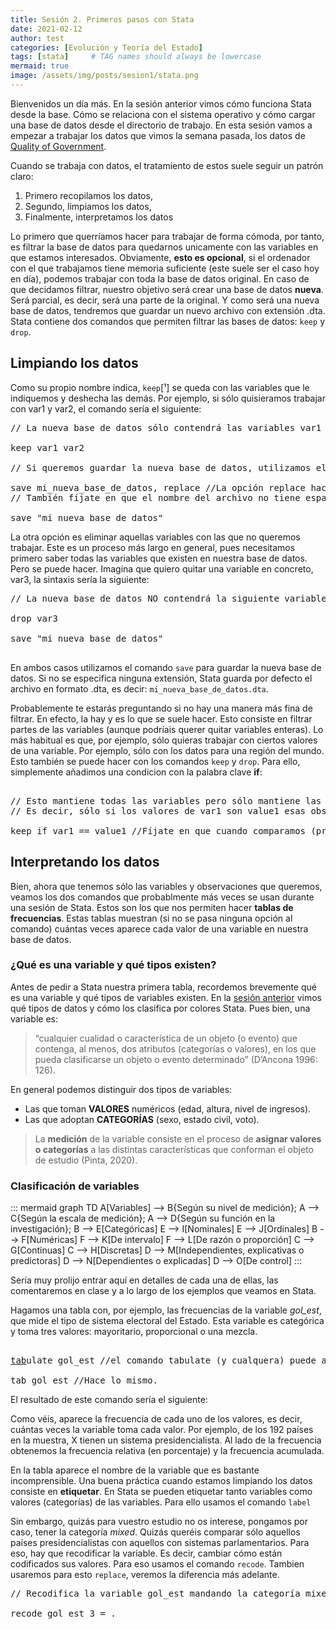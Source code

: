 ```yaml
---
title: Sesión 2. Primeros pasos con Stata
date: 2021-02-12
author: test
categories: [Evolución y Teoría del Estado]
tags: [stata]     # TAG names should always be lowercase
mermaid: true
image: /assets/img/posts/sesion1/stata.png
---
```


Bienvenidos un día más. En la sesión anterior vimos cómo funciona Stata desde la base. Cómo se relaciona con el sistema operativo y cómo cargar una base de datos desde el directorio de trabajo. En esta sesión vamos a empezar a trabajar los datos que vimos la semana pasada, los datos de [Quality of Government](https://www.gu.se/en/quality-government/qog-data).

Cuando se trabaja con datos, el tratamiento de estos suele seguir un patrón claro:
1. Primero recopilamos los datos,
2. Segundo, limpiamos los datos,
3. Finalmente, interpretamos los datos

Lo primero que querríamos hacer para trabajar de forma cómoda, por tanto, es filtrar la base de datos para quedarnos unicamente con las variables en que estamos interesados. Obviamente, **esto es opcional**, si el ordenador con el que trabajamos tiene memoria suficiente (este suele ser el caso hoy en día), podemos trabajar con toda la base de datos original. En caso de que decidamos filtrar, nuestro objetivo será crear una base de datos **nueva**. Será parcial, es decir, será una parte de la original. Y como será una nueva base de datos, tendremos que guardar un nuevo archivo con extensión .dta. Stata contiene dos comandos que permiten filtrar las bases de datos: `keep` y `drop`.

## Limpiando los datos

Como su propio nombre indica, `keep`[¹] se queda con las variables que le indiquemos y deshecha las demás. Por ejemplo, si sólo quisieramos trabajar con var1 y var2, el comando sería el siguiente:


<pre class="sh_Stata">
// La nueva base de datos sólo contendrá las variables var1 y var2:

keep var1 var2

// Si queremos guardar la nueva base de datos, utilizamos el comando save:

save mi_nueva_base_de_datos, replace //La opción replace hace que, en caso de existir, el archivo se sobreescriba.
// También fíjate en que el nombre del archivo no tiene espacios. Si los tiene, necesitas encerrarlo entre comillas. Ej:

save "mi nueva base de datos"
</pre>

La otra opción es eliminar aquellas variables con las que no queremos trabajar. Este es un proceso más largo en general, pues necesitamos primero saber todas las variables que existen en nuestra base de datos. Pero se puede hacer. Imagina que quiero quitar una variable en concreto, var3, la sintaxis sería la siguiente:

<pre class="sh_Stata">
// La nueva base de datos NO contendrá la siguiente variable:

drop var3

save "mi nueva base de datos"

</pre>

En ambos casos utilizamos el comando `save` para guardar la nueva base de datos. Si no se especifica ninguna extensión, Stata guarda por defecto el archivo en formato .dta, es decir: `mi_nueva_base_de_datos.dta`.

Probablemente te estarás preguntando si no hay una manera más fina de filtrar. En efecto, la hay y es lo que se suele hacer. Esto consiste en filtrar partes de las variables (aunque podríais querer quitar variables enteras). Lo más habitual es que, por ejemplo, sólo quieras trabajar con ciertos valores de una variable. Por ejemplo, sólo con los datos para una región del mundo. Esto también se puede hacer con los comandos `keep` y `drop`. Para ello, simplemente añadimos una condicion con la palabra clave **if**:

<pre class="sh_Stata">

// Esto mantiene todas las variables pero sólo mantiene las observaciones que cumplen la condición.
// Es decir, sólo si los valores de var1 son value1 esas observaciones sobreviven, si no, se eliminan.

keep if var1 == value1 //Fíjate en que cuando comparamos (preguntamos), el operador son dos iguales (==).
</pre>

## Interpretando los datos

Bien, ahora que tenemos sólo las variables y observaciones que queremos, veamos los dos comandos que probablmente más veces se usan durante una sesión de Stata. Estos son los que nos permiten hacer **tablas de frecuencias**. Estas tablas muestran (si no se pasa ninguna opción al comando) cuántas veces aparece cada valor de una variable en nuestra base de datos.

### ¿Qué es una variable y qué tipos existen?

Antes de pedir a Stata nuestra primera tabla, recordemos brevemente qué es una variable y qué tipos de variables existen. En la [sesión anterior](https://rodrigofcaba.github.io/posts/Introducci%C3%B3n-a-Stata/) vimos qué tipos de datos y cómo los clasifica por colores Stata. Pues bien, una variable es:

>“cualquier cualidad o característica de un objeto (o evento) que contenga, al menos, dos atributos (categorías o valores), en los que pueda clasificarse un objeto o evento determinado” (D’Ancona 1996: 126). 

En general podemos distinguir dos tipos de variables:

- Las que toman **VALORES** numéricos (edad, altura, nivel de ingresos).
- Las que adoptan **CATEGORÍAS** (sexo, estado civil, voto).

> La **medición** de la variable consiste en el proceso de **asignar valores o categorías** a las distintas características que conforman el objeto de estudio (Pinta, 2020).

### Clasificación de variables

::: mermaid
graph TD
A[Variables] --> B{Según su nivel de medición};
A --> C{Según la escala de medición};
A --> D{Según su función en la investigación};
B --> E[Categóricas]
E --> I[Nominales]
E --> J[Ordinales]
B --> F[Numéricas]
F --> K[De intervalo]
F --> L[De razón o proporción]
C --> G[Continuas]
C --> H[Discretas]
D --> M[Independientes, explicativas o predictoras]
D --> N[Dependientes o explicadas]
D --> O[De control]
:::

Sería muy prolijo entrar aquí en detalles de cada una de ellas, las comentaremos en clase y a lo largo de los ejemplos que veamos en Stata.

Hagamos una tabla con, por ejemplo, las frecuencias de la variable *gol_est*, que mide el tipo de sistema electoral del Estado. Esta variable es categórica y toma tres valores: mayoritario, proporcional o una mezcla.

<pre class="sh_Stata">

<ins>tab</ins>ulate gol_est //el comando tabulate (y cualquera) puede acortarse, por eso he subrayado hasta dónde se podría acortar.

tab gol_est //Hace lo mismo.
</pre>

El resultado de este comando sería el siguiente:

Como véis, aparece la frecuencia de cada uno de los valores, es decir, cuántas veces la variable toma cada valor. Por ejemplo, de los 192 países en la muestra, X tienen un sistema presidencialista. Al lado de la frecuencia obtenemos la frecuencia relativa (en porcentaje) y la frecuencia acumulada.

En la tabla aparece el nombre de la variable que es bastante incomprensible. Una buena práctica cuando estamos limpiando los datos consiste en **etiquetar**. En Stata se pueden etiquetar tanto variables como valores (categorías) de las variables. Para ello usamos el comando `label`



Sin embargo, quizás para vuestro estudio no os interese, pongamos por caso, tener la categoría *mixed*. Quizás queréis comparar sólo aquellos países presidencialistas con aquellos con sistemas parlamentarios. Para eso, hay que recodificar la variable. Es decir, cambiar cómo están codificados sus valores. Para eso usamos el comando `recode`. Tambien usaremos para esto `replace`, veremos la diferencia más adelante.

<pre class="sh_Stata">
// Recodifica la variable gol_est mandando la categoría mixed a perdidos:

recode gol_est 3 = . 
</pre>
